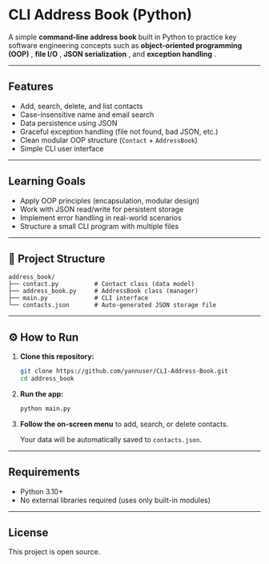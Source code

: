 # CLI Address Book (Python)

A simple **command-line address book** built in Python to practice key software engineering concepts such as  **object-oriented programming (OOP)** ,  **file I/O** ,  **JSON serialization** , and  **exception handling** .

---

## Features

* Add, search, delete, and list contacts
* Case-insensitive name and email search
* Data persistence using JSON
* Graceful exception handling (file not found, bad JSON, etc.)
* Clean modular OOP structure (`Contact` + `AddressBook`)
* Simple CLI user interface

---

## Learning Goals

* Apply OOP principles (encapsulation, modular design)
* Work with JSON read/write for persistent storage
* Implement error handling in real-world scenarios
* Structure a small CLI program with multiple files

---

## 🧩 Project Structure

```
address_book/
├── contact.py          # Contact class (data model)
├── address_book.py     # AddressBook class (manager)
├── main.py             # CLI interface
└── contacts.json       # Auto-generated JSON storage file
```

---

## ⚙️ How to Run

1. **Clone this repository:**

   ```bash
   git clone https://github.com/yannuser/CLI-Address-Book.git
   cd address_book
   ```
2. **Run the app:**

   ```bash
   python main.py
   ```
3. **Follow the on-screen menu** to add, search, or delete contacts.

   Your data will be automatically saved to `contacts.json`.

---

## Requirements

* Python 3.10+
* No external libraries required (uses only built-in modules)

---

## License

This project is open source.
